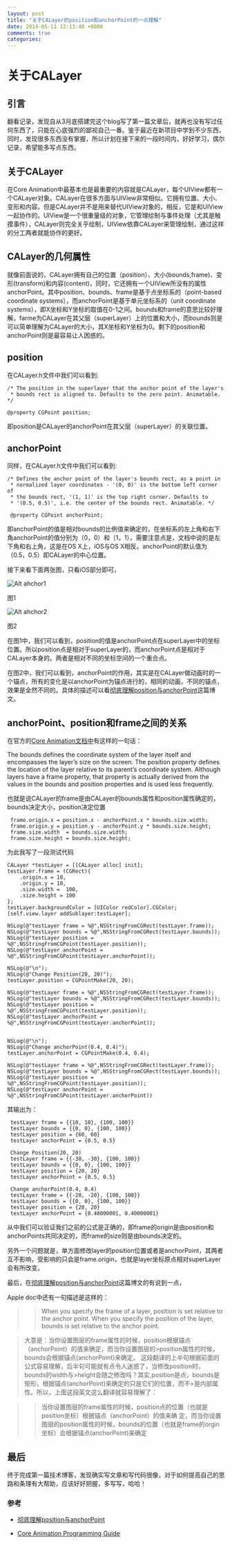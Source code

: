 ```yaml
---
layout: post
title: "关于CALayer的position和anchorPoint的一点理解"
date: 2014-05-11 12:13:48 +0800
comments: true
categories: 
---
```


关于CALayer
==================================

引言
-----------------------------------------

翻看记录，发现自从3月底搭建完这个blog写了第一篇文章后，就再也没有写过任何东西了，只能在心底强烈的鄙视自己一番。鉴于最近在新项目中学到不少东西，同时，发现很多东西没有掌握，所以计划在接下来的一段时间内，好好学习，偶尔记录，希望能多写点东西。

关于CALayer
-------------------------------------------
在Core Animation中最基本也是最重要的内容就是CALayer，每个UIView都有一个CALayer对象。CALayer在很多方面与UIView非常相似。它拥有位置、大小、变形和内容。但是CALayer并不是用来替代UIView对象的，相反，它是和UIView一起协作的。UIView是一个很重量级的对象，它管理绘制与事件处理（尤其是触摸事件），CALayer则完全关乎绘制，UIView依靠CALayer来管理绘制，通过这样的分工两者就能协作的更好。

CALayer的几何属性
-------------------------------------------
就像前面说的，CALayer拥有自己的位置（position）、大小(bounds,frame)、变形(transform)和内容(content)，同时，它还拥有一个UIView所没有的属性anchorPoint。其中position、bounds、frame是基于点坐标系的（point-based coordinate systems），而anchorPoint是基于单元坐标系的（unit coordinate systems），即X坐标和Y坐标的取值在0-1之间。bounds和frame的意思比较好理解，farme为CALayer在其父层（superLayer）上的位置和大小，而bounds则是可以简单理解为CALayer的大小，其X坐标和Y坐标为0。剩下的position和anchorPoint则是最容易让人困惑的。

position
-------------------------------------------
在CALayer.h文件中我们可以看到:

	/* The position in the superlayer that the anchor point of the layer's
     * bounds rect is aligned to. Defaults to the zero point. Animatable. */
     
    @property CGPoint position;

即position是CALayer的anchorPoint在其父层（superLayer）的关联位置。

anchorPoint
-------------------------------------------
同样，在CALayer.h文件中我们可以看到:

    /* Defines the anchor point of the layer's bounds rect, as a point in
     * normalized layer coordinates - '(0, 0)' is the bottom left corner of
     * the bounds rect, '(1, 1)' is the top right corner. Defaults to
     * '(0.5, 0.5)', i.e. the center of the bounds rect. Animatable. */

     @property CGPoint anchorPoint;
     
即anchorPoint的值是相对bounds的比例值来确定的，在坐标系的左上角和右下角anchorPoint的值分别为（0，0）和（1，1），需要注意点是，文档中说的是左下角和右上角，这是在OS X上，iOS与OS X相反。anchorPoint的默认值为（0.5，0.5）即CALayer的中心位置。

接下来看下面两张图，只看iOS部分即可，

![Alt ahchor1](/images/2014-05-10-anchor/layer_coords_anchorpoint_position_2x.png "ahchor1")

图1

![Alt ahchor2](/images/2014-05-10-anchor/anchorpoint2.jpg "ahchor2")

图2

在图1中，我们可以看到，position的值是anchorPoint点在superLayer中的坐标位置。所以position点是相对于superLayer的，而anchorPoint点是相对于CALayer本身的。两者是相对不同的坐标空间的一个重合点。

在图2中，我们可以看到，anchorPoint的作用，其实是在CALayer做动画时的一个锚点，所有的变化是以anchorPoint为锚点进行的，相同的动画，不同的锚点，效果是全然不同的。具体的描述可以看[彻底理解position与anchorPoint](http://wonderffee.github.io/blog/2013/10/13/understand-anchorpoint-and-position/)这篇博文。

anchorPoint、position和frame之间的关系
--------------------------------------------
在官方的[Core Animation文档中](https://developer.apple.com/library/mac/documentation/Cocoa/Conceptual/CoreAnimation_guide/Introduction/Introduction.html)有这样的一句话：
>
 The bounds defines the coordinate system of the layer itself and encompasses the layer’s size on the screen. The position property defines the location of the layer relative to its parent’s coordinate system. Although layers have a frame property, that property is actually derived from the values in the bounds and position properties and is used less frequently.

也就是说CALayer的frame是由CALayer的bounds属性和position属性确定的，bounds决定大小，position决定位置
     
     frame.origin.x = position.x - anchorPoint.x * bounds.size.width;
     frame.origin.y = position.y - anchorPoint.y * bounds.size.height;
     frame.size.width  = bounds.size.width;
     frame.size.height = bounds.size.height;
	
为此我写了一段测试代码
    
    CALayer *testLayer = [[CALayer alloc] init];
    testLayer.frame = (CGRect){
        .origin.x = 10,
        .origin.y = 10,
        .size.width =  100,
        .size.height = 100
    };
    testLayer.backgroundColor = [UIColor redColor].CGColor;
    [self.view.layer addSublayer:testLayer];
    
    NSLog(@"testLayer frame = %@",NSStringFromCGRect(testLayer.frame));
    NSLog(@"testLayer bounds = %@",NSStringFromCGRect(testLayer.bounds));
    NSLog(@"testLayer position = %@",NSStringFromCGPoint(testLayer.position));
    NSLog(@"testLayer anchorPoint = %@",NSStringFromCGPoint(testLayer.anchorPoint));
    
    NSLog(@"\n");
    NSLog(@"Change Position(20, 20)");
    testLayer.position = CGPointMake(20, 20);

    NSLog(@"testLayer frame = %@",NSStringFromCGRect(testLayer.frame));
    NSLog(@"testLayer bounds = %@",NSStringFromCGRect(testLayer.bounds));
    NSLog(@"testLayer position = %@",NSStringFromCGPoint(testLayer.position));
    NSLog(@"testLayer anchorPoint = %@",NSStringFromCGPoint(testLayer.anchorPoint));
    

    NSLog(@"\n");
    NSLog(@"Change anchorPoint(0.4, 0.4)");
    testLayer.anchorPoint = CGPointMake(0.4, 0.4);
    
    NSLog(@"testLayer frame = %@",NSStringFromCGRect(testLayer.frame));
    NSLog(@"testLayer bounds = %@",NSStringFromCGRect(testLayer.bounds));
    NSLog(@"testLayer position = %@",NSStringFromCGPoint(testLayer.position));
    NSLog(@"testLayer anchorPoint = %@",NSStringFromCGPoint(testLayer.anchorPoint))
    
其输出为：

	 testLayer frame = {{10, 10}, {100, 100}}
     testLayer bounds = {{0, 0}, {100, 100}}
     testLayer position = {60, 60}
     testLayer anchorPoint = {0.5, 0.5}
 
     Change Position(20, 20)
     testLayer frame = {{-30, -30}, {100, 100}}
     testLayer bounds = {{0, 0}, {100, 100}}
     testLayer position = {20, 20}
     testLayer anchorPoint = {0.5, 0.5}

     Change anchorPoint(0.4, 0.4)
     testLayer frame = {{-20, -20}, {100, 100}}
     testLayer bounds = {{0, 0}, {100, 100}}
	 testLayer position = {20, 20}
	 testLayer anchorPoint = {0.40000001, 0.40000001}
	 
从中我们可以验证我们之前的公式是正确的，即frame的origin是由position和anchorPoints共同决定的，而frame的size则是由bounds决定的。

另外一个问题就是，单方面修改layer的position位置或者是anchorPoint，其两者互不影响，受影响的只会是frame.origin，也就是layer坐标原点相对superLayer会有所改变。

最后，在[彻底理解position与anchorPoint](http://wonderffee.github.io/blog/2013/10/13/understand-anchorpoint-and-position/)这篇博文的有说到一点，
>
Apple doc中还有一句描述是这样的：

>> When you specify the frame of a layer, position is set relative to the anchor point. When you specify the position of the layer, bounds is set relative to the anchor point.

>大意是：当你设置图层的frame属性的时候，position根据锚点（anchorPoint）的值来确定，而当你设置图层的>position属性的时候，bounds会根据锚点(anchorPoint)来确定。
>这段翻译的上半句根据前面的公式容易理解，后半句可能就有点令人迷惑了，当修改position时，bounds的width与>height会随之修改吗？其实,position是点，bounds是矩形，根据锚点(anchorPoint)来确定的只是它们的位置，而不>是内部属性。所以，上面这段英文这么翻译就容易理解了：

>>当你设置图层的frame属性的时候，position点的位置（也就是position坐标）根据锚点（anchorPoint）的值来确 定，而当你设置图层的position属性的时候，bounds的位置（也就是frame的orgin坐标）会根据锚点(anchorPoint)来确定

最后
--------------------------------------------
终于完成第一篇技术博客，发现确实写文章和写代码很像，对于如何提高自己的思路和条理有大帮助，应该好好把握，多写写，哈哈！

### 参考

- [彻底理解position与anchorPoint](http://wonderffee.github.io/blog/2013/10/13/understand-anchorpoint-and-position/)

- [Core Animation Programming Guide](https://developer.apple.com/library/mac/documentation/Cocoa/Conceptual/CoreAnimation_guide/Introduction/Introduction.html)


















